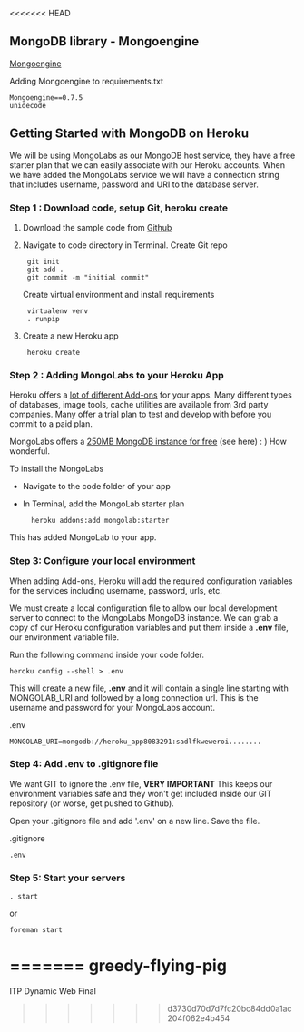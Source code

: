 <<<<<<< HEAD
## MongoDB library - Mongoengine

[Mongoengine](http://mongoengine.org/)

Adding Mongoengine to requirements.txt

	Mongoengine==0.7.5
	unidecode


## Getting Started with MongoDB on Heroku

We will be using MongoLabs as our MongoDB host service, they have a free starter plan that we can easily associate with our Heroku accounts. When we have added the MongoLabs service we will have a connection string that includes username, password and URI to the database server.

### Step 1 : Download code, setup Git, heroku create

1. Download the sample code from [Github](https://github.com/johnschimmel/ITP-DWD-Fall-2012-Week-5)
2. Navigate to code directory in Terminal. Create Git repo

		git init
		git add .
		git commit -m "initial commit"

	Create virtual environment and install requirements

		virtualenv venv
		. runpip

3. Create a new Heroku app

		heroku create


### Step 2 : Adding MongoLabs to your Heroku App

Heroku offers a [lot of different Add-ons](https://addons.heroku.com/) for your apps. Many different types of databases, image tools, cache utilities are available from 3rd party companies. Many offer a trial plan to test and develop with before you commit to a paid plan.

MongoLabs offers a [250MB MongoDB instance for free](https://addons.heroku.com/mongolab) (see here) : ) How wonderful.

To install the MongoLabs 

* Navigate to the code folder of your app
* In Terminal, add the MongoLab starter plan

		heroku addons:add mongolab:starter

This has added MongoLab to your app.

### Step 3: Configure your local environment

When adding Add-ons, Heroku will add the required configuration variables for the services including username, password, urls, etc. 

We must create a local configuration file to allow our local development server to connect to the MongoLabs MongoDB instance. We can grab a copy of our Heroku configuration variables and put them inside a **.env** file, our environment variable file.

Run the following command inside your code folder.

	heroku config --shell > .env

This will create a new file, **.env**  and it will contain a single line starting with MONGOLAB_URI and followed by a long connection url. This is the username and password for your MongoLabs account.

.env

	MONGOLAB_URI=mongodb://heroku_app8083291:sadlfkweweroi........

### Step 4: Add .env to .gitignore file

We want GIT to ignore the .env file, **VERY IMPORTANT**  This keeps our environment variables safe and they won't get included inside our GIT repository (or worse, get pushed to Github).

Open your .gitignore file and add '.env' on a new line. Save the file.

.gitignore

	.env


### Step 5: Start your servers

	. start

or

	foreman start
=======
greedy-flying-pig
=================

ITP Dynamic Web Final
>>>>>>> d3730d70d7d7fc20bc84dd0a1ac204f062e4b454
